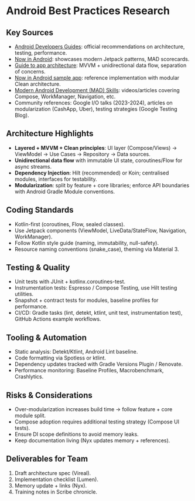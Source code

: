 ﻿# Android Best Practices Research

## Key Sources
- [Android Developers Guides](https://developer.android.com/): official recommendations on architecture, testing, performance.
- [Now in Android](https://developer.android.com/series/now-in-android): showcases modern Jetpack patterns, MAD scorecards.
- [Guide to app architecture](https://developer.android.com/topic/architecture): MVVM + unidirectional data flow, separation of concerns.
- [Now in Android sample app](https://github.com/android/nowinandroid): reference implementation with modular Clean architecture.
- [Modern Android Development (MAD) Skills](https://developer.android.com/jetpack/compose/madskills): videos/articles covering Compose, WorkManager, Navigation, etc.
- Community references: Google I/O talks (2023-2024), articles on modularization (CashApp, Uber), testing strategies (Google Testing Blog).

## Architecture Highlights
- **Layered + MVVM + Clean principles**: UI layer (Compose/Views) -> ViewModel -> Use Cases -> Repository -> Data sources.
- **Unidirectional data flow** with immutable UI state, coroutines/Flow for async streams.
- **Dependency Injection**: Hilt (recommended) or Koin; centralised modules, interfaces for testability.
- **Modularization**: split by feature + core libraries; enforce API boundaries with Android Gradle Module conventions.

## Coding Standards
- Kotlin-first (coroutines, Flow, sealed classes).
- Use Jetpack components (ViewModel, LiveData/StateFlow, Navigation, WorkManager).
- Follow Kotlin style guide (naming, immutability, null-safety).
- Resource naming conventions (snake_case), theming via Material 3.

## Testing & Quality
- Unit tests with JUnit + kotlinx.coroutines-test.
- Instrumentation tests: Espresso / Compose Testing, use Hilt testing utilities.
- Snapshot + contract tests for modules, baseline profiles for performance.
- CI/CD: Gradle tasks (lint, detekt, ktlint, unit test, instrumentation test), GitHub Actions example workflows.

## Tooling & Automation
- Static analysis: Detekt/Ktlint, Android Lint baseline.
- Code formatting via Spotless or ktlint.
- Dependency updates tracked with Gradle Versions Plugin / Renovate.
- Performance monitoring: Baseline Profiles, Macrobenchmark, Crashlytics.

## Risks & Considerations
- Over-modularization increases build time -> follow feature + core module split.
- Compose adoption requires additional testing strategy (Compose UI tests).
- Ensure DI scope definitions to avoid memory leaks.
- Keep documentation living (Nyx updates memory + references).

## Deliverables for Team
1. Draft architecture spec (Vireal).
2. Implementation checklist (Lumen).
3. Memory update + links (Nyx).
4. Training notes in Scribe chronicle.
